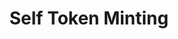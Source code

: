 ---
layout: embed
title: Self Token Minting
permalink: apps/minting/architectures/overall/ui-screens
lang: en
page_id: apps-minting-architectures-overall-screens

description: Screens
---